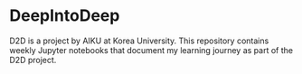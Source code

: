 # DeepIntoDeep
D2D is a project by AIKU at Korea University.
This repository contains weekly Jupyter notebooks that document my learning journey as part of the D2D project.
